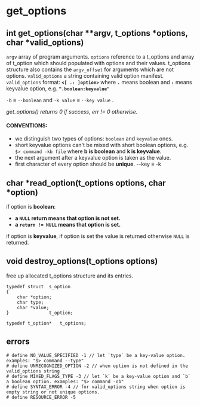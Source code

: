 # get_options
## int  get_options(char **argv, t_options *options, char *valid_options)
`argv` array of program arguments.
`options` reference to a t_options and array of t_option which should populated with options and their values.
t_options structure also contains the `argv_offset` for arguments which are not options.
`valid_options` a string containing valid option manifest. `valid_options` format: **`<[ .: ]option>`** where **`.`** means boolean and **`:`** means keyvalue option, e.g. **`".boolean:keyvalue"`**

`-b` ≡ `--boolean` and
`-k value` ≡ `--key value` .

*get_options() returns 0 if success, err != 0 otherwise.*

#### CONVENTIONS:
- we distinguish two types of options: `boolean` and `keyvalue` ones.
- short keyvalue options can't be mixed with short boolean options, e.g. `$> command -kb file` where ****b** is boolean** and **k is keyvalue**.
- the next argument after a keyvalue option is taken as the value.
- first character of every option should be **unique**. --key ≡ -k

## char *read_option(t_options options, char *option)
if option is **boolean**:
-	**a `NULL` return means that option is not set.**
-	**a `return != NULL` means that option is set.**

if option is **keyvalue**, if option is set the value is returned otherwise `NULL` is returned.

## void  destroy_options(t_options options)
free up allocated t_options structure and its entries.

	typedef struct	s_option
    {
	    char *option;
	    char type;
	    char *value;
    }				t_option;
    
    typedef t_option*	t_options;
## errors

    # define NO_VALUE_SPECIFIED -1 // let `type` be a key-value option. examples: "$> command --type"
    # define UNRECOGNIZED_OPTION -2 // when option is not defined in the valid_options string
    # define MIXED_FLAGS_TYPE -3 // let `k` be a key-value option and `b` a boolean option. examples: "$> command -ob"
    # define SYNTAX_ERROR -4 // for valid_options string when option is empty string or not unique options.
    # define RESOURCE_ERROR -5
